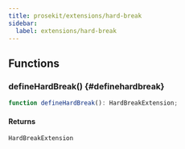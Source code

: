 ```yaml
---
title: prosekit/extensions/hard-break
sidebar:
  label: extensions/hard-break
---
```


<!-- DEBUG memberWithGroups 1 -->

<!-- DEBUG memberWithGroups 4 -->

<!-- DEBUG memberWithGroups 7 -->

<!-- DEBUG memberWithGroups 8 -->

<!-- DEBUG memberWithGroups 9 -->

## Functions

### defineHardBreak() {#definehardbreak}

```ts
function defineHardBreak(): HardBreakExtension;
```

#### Returns

`HardBreakExtension`

<!-- DEBUG inheritance start kind=4096 -->

<!-- DEBUG memberWithGroups 10 -->
